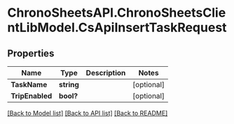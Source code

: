 # ChronoSheetsAPI.ChronoSheetsClientLibModel.CsApiInsertTaskRequest
## Properties

Name | Type | Description | Notes
------------ | ------------- | ------------- | -------------
**TaskName** | **string** |  | [optional] 
**TripEnabled** | **bool?** |  | [optional] 

[[Back to Model list]](../README.md#documentation-for-models) [[Back to API list]](../README.md#documentation-for-api-endpoints) [[Back to README]](../README.md)


